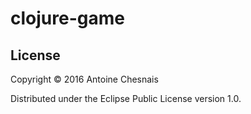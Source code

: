 # clojure-game

## License

Copyright © 2016 Antoine Chesnais

Distributed under the Eclipse Public License version 1.0.
